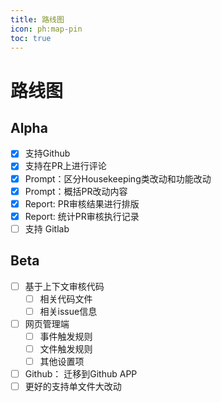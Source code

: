 ```yaml
---
title: 路线图
icon: ph:map-pin
toc: true
---
```


# 路线图

## Alpha

- [x]  支持Github
- [x]  支持在PR上进行评论
- [x]  Prompt：区分Housekeeping类改动和功能改动
- [x]  Prompt：概括PR改动内容
- [x]  Report: PR审核结果进行排版
- [x]  Report: 统计PR审核执行记录
- [ ]  支持 Gitlab

## Beta

- [ ]  基于上下文审核代码
    - [ ]  相关代码文件
    - [ ]  相关issue信息
- [ ]  网页管理端
    - [ ]  事件触发规则
    - [ ]  文件触发规则
    - [ ]  其他设置项
- [ ]  Github： 迁移到Github APP
- [ ]  更好的支持单文件大改动
